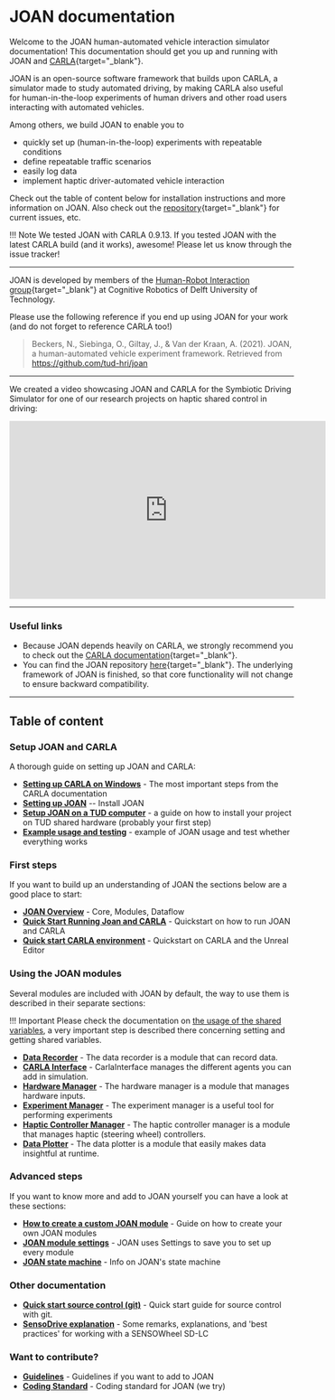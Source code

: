 # JOAN documentation

Welcome to the JOAN human-automated vehicle interaction simulator documentation! This documentation should get you up and running with JOAN and [CARLA](http://carla.org){target="_blank"}.

JOAN is an open-source software framework that builds upon CARLA, a simulator made to study automated driving, by making CARLA also useful for human-in-the-loop experiments of human drivers and other road users interacting with automated vehicles. 

Among others, we build JOAN to enable you to

- quickly set up (human-in-the-loop) experiments with repeatable conditions
- define repeatable traffic scenarios
- easily log data
- implement haptic driver-automated vehicle interaction

Check out the table of content below for installation instructions and more information on JOAN. Also check out the [repository][repolink]{target="_blank"} for current issues, etc.

!!! Note 
    We tested JOAN with CARLA 0.9.13. If you tested JOAN with the latest CARLA build (and it works), awesome! Please let us know through the issue tracker!
    
---

JOAN is developed by members of the [Human-Robot Interaction group](https://delfthapticslab.nl){target="_blank"} at Cognitive Robotics of Delft University of Technology.

Please use the following reference if you end up using JOAN for your work (and do not forget to reference CARLA too!)

> Beckers, N., Siebinga, O., Giltay, J., & Van der Kraan, A. (2021). JOAN, a human-automated vehicle experiment framework. Retrieved from https://github.com/tud-hri/joan

---

We created a video showcasing JOAN and CARLA for the Symbiotic Driving Simulator for one of our research projects on haptic shared control in driving:

<iframe width="560" height="315" src="https://www.youtube.com/embed/xcGXE7rI61s" frameborder="0" allow="accelerometer; autoplay; encrypted-media; gyroscope; picture-in-picture" allowfullscreen></iframe>

--- 

### Useful links

- Because JOAN depends heavily on CARLA, we strongly recommend you to check out the [CARLA documentation](https://carla.readthedocs.io/en/0.9.13/){target="_blank"}.
- You can find the JOAN repository [here][repolink]{target="_blank"}. The underlying framework of JOAN is finished, so that core functionality will not change to ensure backward
  compatibility.

[repolink]: https://github.com/tud-hri/joan

--- 

## Table of content

### Setup JOAN and CARLA
A thorough guide on setting up JOAN and CARLA:

* __[Setting up CARLA on Windows](setup-carla-windows.md)__ - The most important steps from the CARLA documentation
* __[Setting up JOAN](setup-joan.md)__ -- Install JOAN
* __[Setup JOAN on a TUD computer](setup-on-tud-shared-hardware.md)__ - a guide on how to install your project on TUD shared hardware (probably your first step)
* __[Example usage and testing](example-usage-and-testing.md)__ - example of JOAN usage and test whether everything works

### First steps
If you want to build up an understanding of JOAN the sections below are a good place to start:

* __[JOAN Overview](firststeps-joan-overview.md)__ - Core, Modules, Dataflow
* __[Quick Start Running Joan and CARLA](firststeps-joan-run.md)__ - Quickstart on how to run JOAN and CARLA
* __[Quick start CARLA environment](firststeps-carle-ue4.md)__ - Quickstart on CARLA and the Unreal Editor

### Using the JOAN modules
Several modules are included with JOAN by default, the way to use them is described in their separate sections:

!!! Important
    Please check the documentation on [the usage of the shared variables](advanced-add-custom-module.md#shared_variables_class), a very important step is described there concerning setting and getting shared variables.

* __[Data Recorder](modules-datarecorder.md)__ - The data recorder is a module that can record data.
* __[CARLA Interface](modules-carlainterface.md)__ - CarlaInterface manages the different agents you can add in simulation.
* __[Hardware Manager](modules-hardwaremanager.md)__ - The hardware manager is a module that manages hardware inputs.
* __[Experiment Manager](modules-experimentmanager.md)__ - The experiment manager is a useful tool for performing experiments
* __[Haptic Controller Manager](modules-hapticcontrollermanager.md)__ - The haptic controller manager is a module that manages haptic (steering wheel) controllers.
* __[Data Plotter](modules-dataplotter.md)__ - The data plotter is a module that easily makes data insightful at runtime.

### Advanced steps
If you want to know more and add to JOAN yourself you can have a look at these sections:

* __[How to create a custom JOAN module](advanced-add-custom-module.md)__ - Guide on how to create your own JOAN modules
* __[JOAN module settings](advanced-settings.md)__ - JOAN uses Settings to save you to set up every module
* __[JOAN state machine](advanced-state-machine.md)__ - Info on JOAN's state machine


### Other documentation
* __[Quick start source control (git)](other-git.md)__ - Quick start guide for source control with git.
* __[SensoDrive explanation](other-sensodrive.md)__ - Some remarks, explanations, and 'best practices' for working with a SENSOWheel SD-LC

### Want to contribute?
* __[Guidelines](contributing-guidelines.md)__ - Guidelines if you want to add to JOAN
* __[Coding Standard](contributing-coding-standard.md)__ - Coding standard for JOAN (we try)
